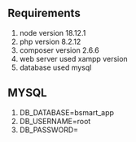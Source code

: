 ## Requirements

1. node version 18.12.1
2. php version 8.2.12
3. composer version 2.6.6
4. web server used xampp version
5. database used mysql

## MYSQL

1. DB_DATABASE=bsmart_app
2. DB_USERNAME=root
3. DB_PASSWORD=
